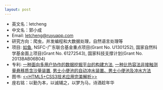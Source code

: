 ```yaml
---
layout: post
---
```

* 英文名：letcheng
* 中文名：郭小成
* Email: letcheng@ruyuapp.com
* 研究方向：爬虫，并发编程和大数据处理，自然语言处理等
* 项目: [如鱼](http://www.ruyuapp.com), NSFC-广东联合基金重点项目(Grant No. U1301252), 国家自然科学基金面上项目(Grant No. 61272543), 国家科技支撑计划(Grant No. 2013BAB06B04)
* 专利: [一种面向多用户协作的数据挖掘平台的构建方法](http://www.soopat.com/Patent/201410059806), [一种比热容法非接触测量悬移质含沙量装置](http://www.soopat.com/Patent/201310398082), [男士小便池的自动冲水装置、男士小便池及冲水方法](http://www.soopat.com/Patent/201410132807)
* 图书: [<<HTML5+CSS3技术应用完美解析>>](http://baike.baidu.com/link?url=45RTScu131EOYi3IAUzR9gwlX0RbJz7MalMJwACaEZd9xvGAxLapMZvqCrQKgOrbVE7rd4aOFdfU9JFh6fHKDK)
* 座右铭：以勤为本，以诚辅之，以梦为马，诗酒趁年华